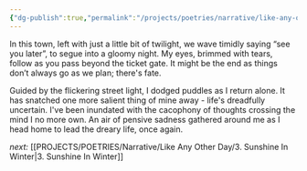 ```yaml
---
{"dg-publish":true,"permalink":"/projects/poetries/narrative/like-any-other-day/2-ticket-gate/","created":"2025-03-04T20:57:45.587+05:30","updated":"2025-03-04T22:04:23.374+05:30"}
---
```


In this town, left with just a little bit of twilight,
we wave timidly saying “see you later”, to segue into a gloomy night.
My eyes, brimmed with tears, follow as you pass beyond the ticket gate.
It might be the end as things don’t always go as we plan; there's fate.

Guided by the flickering street light, I dodged puddles as I return alone.
It has snatched one more salient thing of mine away - life's dreadfully uncertain.
I've been inundated with the cacophony of thoughts crossing the mind I no more own.
An air of pensive sadness gathered around me as I head home to lead the dreary life, once again.


*next:* [[PROJECTS/POETRIES/Narrative/Like Any Other Day/3. Sunshine In Winter\|3. Sunshine In Winter]]